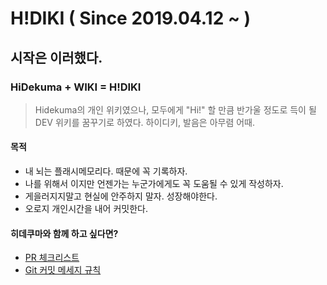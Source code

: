 # H!DIKI ( Since 2019.04.12 ~ )
## 시작은 이러했다.
### HiDekuma + WIKI = H!DIKI
> Hidekuma의 개인 위키였으나, 모두에게 "Hi!" 할 만큼 반가울 정도로 득이 될 DEV 위키를 꿈꾸기로 하였다. 하이디키, 발음은 아무렴 어때.

#### 목적
- 내 뇌는 플래시메모리다. 때문에 꼭 기록하자.
- 나를 위해서 이지만 언젠가는 누군가에게도 꼭 도움될 수 있게 작성하자.
- 게을러지지말고 현실에 안주하지 말자. 성장해야한다.
- 오로지 개인시간을 내어 커밋한다.

#### 히데쿠마와 함께 하고 싶다면?
- [PR 체크리스트](https://github.com/hide-action/HiDIKI/wiki/PR-%EC%B2%B4%ED%81%AC%EB%A6%AC%EC%8A%A4%ED%8A%B8)
- [Git 커밋 메세지 규칙](https://github.com/hide-action/HiDIKI/wiki/Git-%EC%BB%A4%EB%B0%8B-%EB%A9%94%EC%84%B8%EC%A7%80-%EB%A3%B0)
